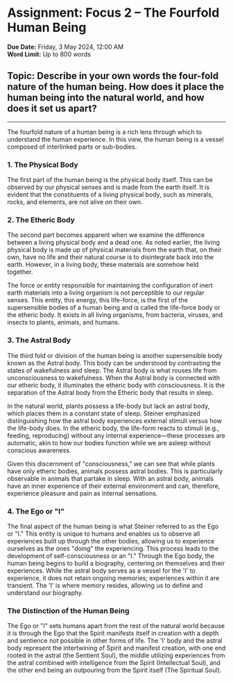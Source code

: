 # Assignment: Focus 2 – The Fourfold Human Being

**Due Date:** Friday, 3 May 2024, 12:00 AM  
**Word Limit:** Up to 800 words

## Topic: Describe in your own words the four-fold nature of the human being. How does it place the human being into the natural world, and how does it set us apart?

---

The fourfold nature of a human being is a rich lens through which to understand the human experience. In this view, the human being is a vessel composed of interlinked parts or sub-bodies.

### 1. The Physical Body
The first part of the human being is the physical body itself. This can be observed by our physical senses and is made from the earth itself. It is evident that the constituents of a living physical body, such as minerals, rocks, and elements, are not alive on their own.

### 2. The Etheric Body
The second part becomes apparent when we examine the difference between a living physical body and a dead one. As noted earlier, the living physical body is made up of physical materials from the earth that, on their own, have no life and their natural course is to disintegrate back into the earth. However, in a living body, these materials are somehow held together.

The force or entity responsible for maintaining the configuration of inert earth materials into a living organism is not perceptible to our regular senses. This entity, this energy, this life-force, is the first of the supersensible bodies of a human being and is called the life-force body or the etheric body. It exists in all living organisms, from bacteria, viruses, and insects to plants, animals, and humans.

### 3. The Astral Body
The third fold or division of the human being is another supersensible body known as the Astral body. This body can be understood by contrasting the states of wakefulness and sleep. The Astral body is what rouses life from unconsciousness to wakefulness. When the Astral body is connected with our etheric body, it illuminates the etheric body with consciousness. It is the separation of the Astral body from the Etheric body that results in sleep.

In the natural world, plants possess a life-body but lack an astral body, which places them in a constant state of sleep. Steiner emphasized distinguishing how the astral body experiences external stimuli versus how the life-body does. In the etheric body, the life-form reacts to stimuli (e.g., feeding, reproducing) without any internal experience—these processes are automatic, akin to how our bodies function while we are asleep without conscious awareness.

Given this discernment of "consciousness," we can see that while plants have only etheric bodies, animals possess astral bodies. This is particularly observable in animals that partake in sleep. With an astral body, animals have an inner experience of their external environment and can, therefore, experience pleasure and pain as internal sensations.

### 4. The Ego or "I"
The final aspect of the human being is what Steiner referred to as the Ego or "I." This entity is unique to humans and enables us to observe all experiences built up through the other bodies, allowing us to experience ourselves as the ones "doing" the experiencing. This process leads to the development of self-consciousness or an "I." Through the Ego body, the human being begins to build a biography, centering on themselves and their experiences. While the astral body serves as a vessel for the 'I' to experience, it does not retain ongoing memories; experiences within it are transient. The 'I' is where memory resides, allowing us to define and understand our biography.

### The Distinction of the Human Being
The Ego or "I" sets humans apart from the rest of the natural world because it is through the Ego that the Spirit manifests itself in creation with a depth and sentience not possible in other forms of life. The 'I' body and the astral body represent the intertwining of Spirit and manifest creation, with one end rooted in the astral (the Sentient Soul), the middle utilizing experiences from the astral combined with intelligence from the Spirit (Intellectual Soul), and the other end being an outpouring from the Spirit itself (The Spiritual Soul).
